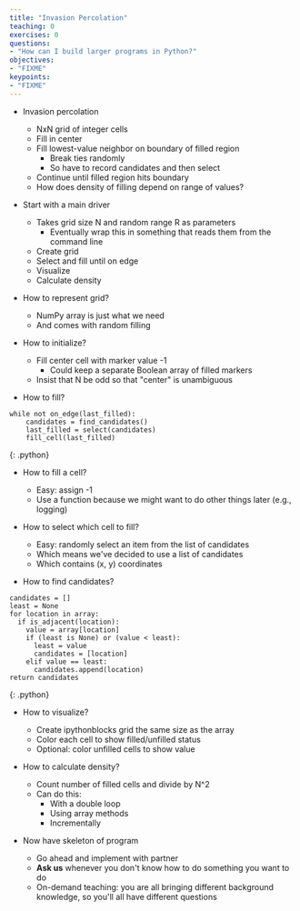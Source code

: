 ```yaml
---
title: "Invasion Percolation"
teaching: 0
exercises: 0
questions:
- "How can I build larger programs in Python?"
objectives:
- "FIXME"
keypoints:
- "FIXME"
---
```


* Invasion percolation
  * NxN grid of integer cells
  * Fill in center
  * Fill lowest-value neighbor on boundary of filled region
    * Break ties randomly
    * So have to record candidates and then select
  * Continue until filled region hits boundary
  * How does density of filling depend on range of values?

* Start with a main driver
  * Takes grid size N and random range R as parameters
    * Eventually wrap this in something that reads them from the command line
  * Create grid
  * Select and fill until on edge
  * Visualize
  * Calculate density

* How to represent grid?
  * NumPy array is just what we need
  * And comes with random filling

* How to initialize?
  * Fill center cell with marker value -1
    * Could keep a separate Boolean array of filled markers
  * Insist that N be odd so that "center" is unambiguous

* How to fill?

~~~
while not on_edge(last_filled):
    candidates = find_candidates()
    last_filled = select(candidates)
    fill_cell(last_filled)
~~~
{: .python}

* How to fill a cell?
  * Easy: assign -1
  * Use a function because we might want to do other things later (e.g., logging)

* How to select which cell to fill?
  * Easy: randomly select an item from the list of candidates
  * Which means we've decided to use a list of candidates
  * Which contains (x, y) coordinates

* How to find candidates?

~~~
candidates = []
least = None
for location in array:
  if is_adjacent(location):
    value = array[location]
    if (least is None) or (value < least):
      least = value
      candidates = [location]
    elif value == least:
      candidates.append(location)
return candidates
~~~
{: .python}

* How to visualize?
  * Create ipythonblocks grid the same size as the array
  * Color each cell to show filled/unfilled status
  * Optional: color unfilled cells to show value

* How to calculate density?
  * Count number of filled cells and divide by N^2
  * Can do this:
    * With a double loop
    * Using array methods
    * Incrementally

* Now have skeleton of program
  * Go ahead and implement with partner
  * **Ask us** whenever you don't know how to do something you want to do
  * On-demand teaching: you are all bringing different background knowledge, so you'll all have different questions
